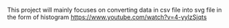 This project will mainly focuses on converting data in csv file into svg file in the form of histogram
https://www.youtube.com/watch?v=4-yylzSjqts
